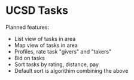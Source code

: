 # UCSD Tasks

Planned features:
- List view of tasks in area
- Map view of tasks in area
- Profiles, rate task "givers" and "takers"
- Bid on tasks
- Sort tasks by rating, distance, pay
- Default sort is algorithim combining the above
